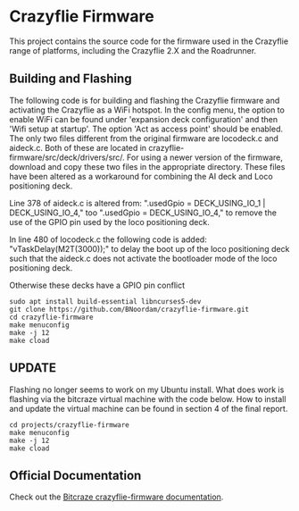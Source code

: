 # Crazyflie Firmware

This project contains the source code for the firmware used in the Crazyflie range of platforms, including the Crazyflie 2.X and the Roadrunner.

## Building and Flashing
The following code is for building and flashing the Crazyflie firmware and activating the Crazyflie as a WiFi hotspot. In the config menu, the option to enable WiFi can be found under 'expansion deck configuration' and then 'Wifi setup at startup'. The option 'Act as access point' should be enabled. The only two files different from the original firmware are locodeck.c and aideck.c. Both of these are located in crazyflie-firmware/src/deck/drivers/src/. For using a newer version of the firmware, download and copy these two files in the appropriate directory. These files have been altered as a workaround for combining the AI deck and Loco positioning deck. 

Line 378 of aideck.c is altered from: ".usedGpio = DECK_USING_IO_1 | DECK_USING_IO_4," too ".usedGpio = DECK_USING_IO_4," to remove the use of the GPIO pin used by the loco positioning deck.

In line 480 of locodeck.c the following code is added: "vTaskDelay(M2T(3000));" to delay the boot up of the loco positioning deck such that the aideck.c does not activate the bootloader mode of the loco positioning deck.

Otherwise these decks have a GPIO pin conflict  
```
sudo apt install build-essential libncurses5-dev
git clone https://github.com/BNoordam/crazyflie-firmware.git
cd crazyflie-firmware
make menuconfig
make -j 12
make cload
```
## UPDATE
Flashing no longer seems to work on my Ubuntu install. What does work is flashing via the bitcraze virtual machine with the code below. How to install and update the virtual machine can be found in section 4 of the final report.  

```
cd projects/crazyflie-firmware
make menuconfig
make -j 12
make cload
```

## Official Documentation

Check out the [Bitcraze crazyflie-firmware documentation](https://www.bitcraze.io/documentation/repository/crazyflie-firmware/master/).
